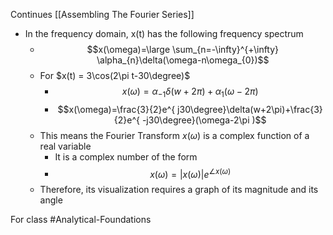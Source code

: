 Continues [[Assembling The Fourier Series]]
- In the frequency domain, x(t) has the following frequency spectrum
	- $$x(\omega)=\large \sum_{n=-\infty}^{+\infty} \alpha_{n}\delta(\omega-n\omega_{0})$$
	- For $x(t) = 3\cos(2\pi t-30\degree)$
		- $$x(\omega)=\alpha_{-1}\delta(w+2\pi)+\alpha_{1}(\omega-2\pi )$$
		- $$x(\omega)=\frac{3}{2}e^{ j30\degree}\delta(w+2\pi)+\frac{3}{2}e^{ -j30\degree}(\omega-2\pi )$$
	- This means the Fourier Transform $x(\omega)$ is a complex function of a real variable
		- It is a complex number of the form
		- $$x(\omega)=|x(\omega)|e^{\angle x(\omega)}$$
	- Therefore, its visualization requires a graph of its magnitude and its angle

For class #Analytical-Foundations 